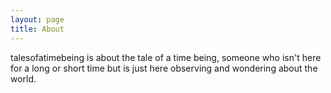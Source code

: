 ```yaml
---
layout: page
title: About
---
```


talesofatimebeing is about the tale of a time being, someone who isn't here for a long or short time but is just here observing and wondering about the world.